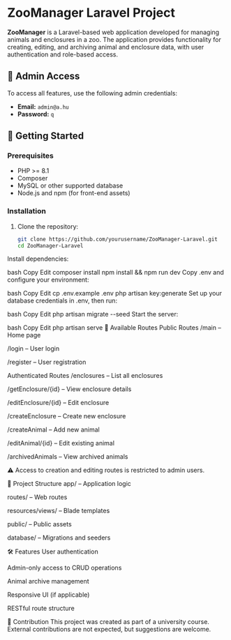 # ZooManager Laravel Project

**ZooManager** is a Laravel-based web application developed for managing animals and enclosures in a zoo. The application provides functionality for creating, editing, and archiving animal and enclosure data, with user authentication and role-based access.

## 🔐 Admin Access

To access all features, use the following admin credentials:

- **Email:** `admin@a.hu`  
- **Password:** `q`

## 🚀 Getting Started

### Prerequisites

- PHP >= 8.1
- Composer
- MySQL or other supported database
- Node.js and npm (for front-end assets)

### Installation

1. Clone the repository:
   ```bash
   git clone https://github.com/yourusername/ZooManager-Laravel.git
   cd ZooManager-Laravel
Install dependencies:

bash
Copy
Edit
composer install
npm install && npm run dev
Copy .env and configure your environment:

bash
Copy
Edit
cp .env.example .env
php artisan key:generate
Set up your database credentials in .env, then run:

bash
Copy
Edit
php artisan migrate --seed
Start the server:

bash
Copy
Edit
php artisan serve
📌 Available Routes
Public Routes
/main – Home page

/login – User login

/register – User registration

Authenticated Routes
/enclosures – List all enclosures

/getEnclosure/{id} – View enclosure details

/editEnclosure/{id} – Edit enclosure

/createEnclosure – Create new enclosure

/createAnimal – Add new animal

/editAnimal/{id} – Edit existing animal

/archivedAnimals – View archived animals

⚠️ Access to creation and editing routes is restricted to admin users.

📁 Project Structure
app/ – Application logic

routes/ – Web routes

resources/views/ – Blade templates

public/ – Public assets

database/ – Migrations and seeders

🛠 Features
User authentication

Admin-only access to CRUD operations

Animal archive management

Responsive UI (if applicable)

RESTful route structure

🤝 Contribution
This project was created as part of a university course. External contributions are not expected, but suggestions are welcome.
